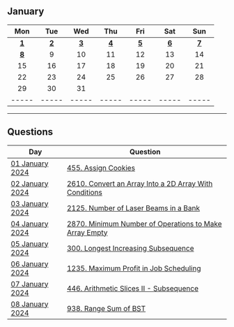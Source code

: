 January
---
| Mon | Tue | Wed | Thu | Fri | Sat | Sun |
| :---: | :---: | :---: | :---: | :---: | :---: | :---: |
| [**1**](01) | [**2**](02) | [**3**](03) | [**4**](04) | [**5**](05) | [**6**](06) | [**7**](07) |
| [**8**](08) | 9   | 10  | 11  | 12  | 13  | 14  |
| 15  | 16  | 17  | 18  | 19  | 20  | 21  |
| 22  | 23  | 24  | 25  | 26  | 27  | 28  |
| 29  | 30  | 31  |     |     |     |     |
| ----- | ----- | ----- | ----- | ----- | ----- | ----- |

---

Questions
---
| Day | Question |
| --- | --- |
| [01 January 2024](01) | [455. Assign Cookies](https://leetcode.com/problems/assign-cookies) |
| [02 January 2024](02) | [2610. Convert an Array Into a 2D Array With Conditions](https://leetcode.com/problems/convert-an-array-into-a-2d-array-with-conditions) |
| [03 January 2024](03) | [2125. Number of Laser Beams in a Bank](https://leetcode.com/problems/number-of-laser-beams-in-a-bank) |
| [04 January 2024](04) | [2870. Minimum Number of Operations to Make Array Empty](https://leetcode.com/problems/minimum-number-of-operations-to-make-array-empty) |
| [05 January 2024](05) | [300. Longest Increasing Subsequence](https://leetcode.com/problems/longest-increasing-subsequence) |
| [06 January 2024](06) | [1235. Maximum Profit in Job Scheduling](https://leetcode.com/problems/maximum-profit-in-job-scheduling) |
| [07 January 2024](07) | [446. Arithmetic Slices II - Subsequence](https://leetcode.com/problems/arithmetic-slices-ii-subsequence) |
| [08 January 2024](08) | [938. Range Sum of BST](https://leetcode.com/problems/range-sum-of-bst) |
